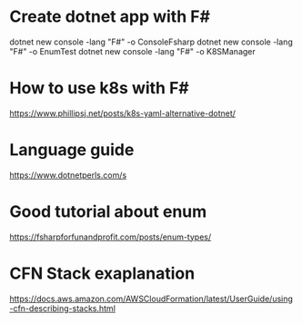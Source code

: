 # Create dotnet app with F#
dotnet new console -lang "F#" -o ConsoleFsharp
dotnet new console -lang "F#" -o EnumTest
dotnet new console -lang "F#" -o K8SManager


# How to use k8s with F#
https://www.phillipsj.net/posts/k8s-yaml-alternative-dotnet/


# Language guide
https://www.dotnetperls.com/s


# Good tutorial about enum
https://fsharpforfunandprofit.com/posts/enum-types/


# CFN Stack exaplanation
https://docs.aws.amazon.com/AWSCloudFormation/latest/UserGuide/using-cfn-describing-stacks.html